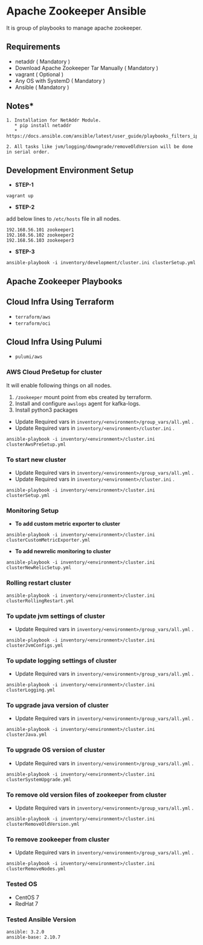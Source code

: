 # Apache Zookeeper Ansible

It is group of playbooks to manage apache zookeeper.

## **Requirements**
* netaddr ( Mandatory )
* Download Apache Zookeeper Tar Manually ( Mandatory )
* vagrant ( Optional )
* Any OS with SystemD ( Mandatory )
* Ansible ( Mandatory )

## **Notes***
```
1. Installation for NetAddr Module.
   * pip install netaddr
   * https://docs.ansible.com/ansible/latest/user_guide/playbooks_filters_ipaddr.html

2. All tasks like jvm/logging/downgrade/removeOldVersion will be done in serial order.
```

## **Development Environment Setup**
* **STEP-1**
```
vagrant up
```
* **STEP-2**

add below lines to `/etc/hosts` file in all nodes.
```
192.168.56.101 zookeeper1
192.168.56.102 zookeeper2
192.168.56.103 zookeeper3
```
* **STEP-3**
```
ansible-playbook -i inventory/development/cluster.ini clusterSetup.yml
```

## **Apache Zookeeper Playbooks**

## **Cloud Infra Using Terraform**

* `terraform/aws`
* `terraform/oci`

## **Cloud Infra Using Pulumi**

* `pulumi/aws`

### **AWS Cloud PreSetup for cluster**
It will enable following things on all nodes.

1. `/zookeeper` mount point from ebs created by terraform.
2. Install and configure `awslogs` agent for kafka-logs.
3. Install python3 packages

* Update Required vars in ```inventory/<environment>/group_vars/all.yml``` .
* Update Required vars in ```inventory/<environment>/cluster.ini``` .

```ansible-playbook -i inventory/<environment>/cluster.ini clusterAwsPreSetup.yml```

### **To start new cluster**
* Update Required vars in ```inventory/<environment>/group_vars/all.yml``` .
* Update Required vars in ```inventory/<environment>/cluster.ini``` .

```ansible-playbook -i inventory/<environment>/cluster.ini clusterSetup.yml```

### **Monitoring Setup**
* **To add custom metric exporter to cluster**

```ansible-playbook -i inventory/<environment>/cluster.ini clusterCustomMetricExporter.yml```

* **To add newrelic monitoring to cluster**

```ansible-playbook -i inventory/<environment>/cluster.ini clusterNewRelicSetup.yml```

### **Rolling restart cluster**

```ansible-playbook -i inventory/<environment>/cluster.ini clusterRollingRestart.yml```

### **To update jvm settings of cluster**
* Update Required vars in ```inventory/<environment>/group_vars/all.yml``` .

```ansible-playbook -i inventory/<environment>/cluster.ini clusterJvmConfigs.yml```

### **To update logging settings of cluster**
* Update Required vars in ```inventory/<environment>/group_vars/all.yml``` .

```ansible-playbook -i inventory/<environment>/cluster.ini clusterLogging.yml```

### **To upgrade java version of cluster**
* Update Required vars in ```inventory/<environment>/group_vars/all.yml``` .

```ansible-playbook -i inventory/<environment>/cluster.ini clusterJava.yml```

### **To upgrade OS version of cluster**
* Update Required vars in ```inventory/<environment>/group_vars/all.yml``` .

```ansible-playbook -i inventory/<environment>/cluster.ini clusterSystemUpgrade.yml```

### **To remove old version files of zookeeper from cluster**
* Update Required vars in ```inventory/<environment>/group_vars/all.yml``` .

```ansible-playbook -i inventory/<environment>/cluster.ini clusterRemoveOldVersion.yml```

### **To remove zookeeper from cluster**
* Update Required vars in ```inventory/<environment>/group_vars/all.yml``` .

```ansible-playbook -i inventory/<environment>/cluster.ini clusterRemoveNodes.yml```

### **Tested OS**
* CentOS 7
* RedHat 7

### **Tested Ansible Version**
```
ansible: 3.2.0
ansible-base: 2.10.7
```
